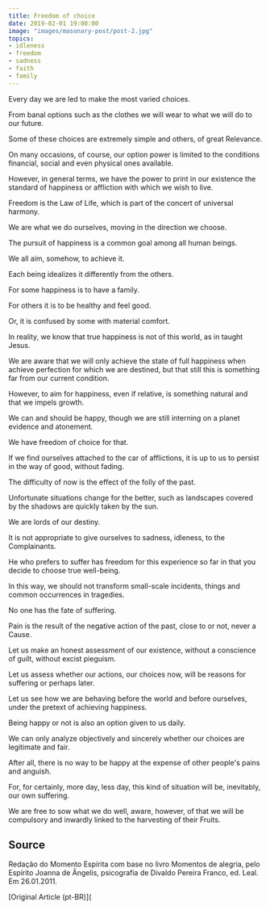 ```yaml
---
title: Freedom of choice
date: 2019-02-01 19:00:00
image: "images/masonary-post/post-2.jpg"
topics: 
- idleness
- freedom
- sadness
- faith
- family
---
```



Every day we are led to make the most varied choices.

From banal options such as the clothes we will wear to what we will do to
our future.

Some of these choices are extremely simple and others, of great
Relevance.

On many occasions, of course, our option power is limited to the conditions
financial, social and even physical ones available.

However, in general terms, we have the power to print in our existence the
standard of happiness or affliction with which we wish to live.

Freedom is the Law of Life, which is part of the concert of universal harmony.

We are what we do ourselves, moving in the direction we choose.

The pursuit of happiness is a common goal among all human beings.

We all aim, somehow, to achieve it.

Each being idealizes it differently from the others.

For some happiness is to have a family.

For others it is to be healthy and feel good.

Or, it is confused by some with material comfort.

In reality, we know that true happiness is not of this world, as in
taught Jesus.

We are aware that we will only achieve the state of full happiness when
achieve perfection for which we are destined, but that still this is
something far from our current condition.

However, to aim for happiness, even if relative, is something natural and that we
impels growth.

We can and should be happy, though we are still interning on a planet
evidence and atonement.

We have freedom of choice for that.

If we find ourselves attached to the car of afflictions, it is up to us to persist in the
way of good, without fading.

The difficulty of now is the effect of the folly of the past.

Unfortunate situations change for the better, such as landscapes covered by the
shadows are quickly taken by the sun.

We are lords of our destiny.

It is not appropriate to give ourselves to sadness, idleness, to the Complainants.

He who prefers to suffer has freedom for this experience so far in
that you decide to choose true well-being.

In this way, we should not transform small-scale incidents, things and
common occurrences in tragedies.

No one has the fate of suffering.

Pain is the result of the negative action of the past, close to or not, never a
Cause.

Let us make an honest assessment of our existence, without a conscience of guilt,
without excist pieguism.

Let us assess whether our actions, our choices now, will be reasons for suffering
or perhaps later.

Let us see how we are behaving before the world and before ourselves, under
the pretext of achieving happiness.

Being happy or not is also an option given to us daily.

We can only analyze objectively and sincerely whether our choices are
legitimate and fair.

After all, there is no way to be happy at the expense of other people's pains and anguish.

For, for certainly, more day, less day, this kind of situation will be,
inevitably, our own suffering.

We are free to sow what we do well, aware, however, of
that we will be compulsory and inwardly linked to the harvesting of their
Fruits.



## Source
Redação do Momento Espírita com base no livro
Momentos de alegria, pelo Espírito Joanna de Ângelis,
psicografia de Divaldo Pereira Franco, ed. Leal.
Em 26.01.2011.


[Original Article (pt-BR)](

